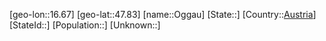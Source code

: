 ﻿---
location: [47.83,16.67]
type: City
tags:
- geo/City


SpocWebEntityId: 33076
isDeleted: false
confidential: public

---
[geo-lon::16.67]
[geo-lat::47.83]
[name::Oggau]
[State::]
[Country::[Austria](geo/Continent/Europe/Austria.md)]
[StateId::]
[Population::]
[Unknown::]

